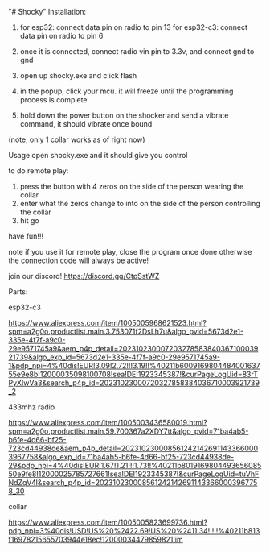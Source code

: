 "# Shocky" 
Installation:
1. for esp32: connect data pin on radio to pin 13
   for esp32-c3: connect data pin on radio to pin 6

2. once it is connected, connect radio vin pin to 3.3v, and connect gnd to gnd

3. open up shocky.exe and click flash

4. in the popup, click your mcu. it will freeze until the programming process is complete

5. hold down the power button on the shocker and send a vibrate command, it should vibrate once bound

(note, only 1 collar works as of right now)

Usage
open shocky.exe and it should give you control

to do remote play:
1. press the button with 4 zeros on the side of the person wearing the collar
2. enter what the zeros change to into on the side of the person controlling the collar
3. hit go

have fun!!!

note if you use it for remote play, close the program once done otherwise the connection code will always be active!

join our discord! https://discord.gg/CtpSstWZ

Parts:

esp32-c3 

https://www.aliexpress.com/item/1005005968621523.html?spm=a2g0o.productlist.main.3.753071f2DsLh7u&algo_pvid=5673d2e1-335e-4f7f-a9c0-29e9571745a9&aem_p4p_detail=20231023000720327858384036710003921739&algo_exp_id=5673d2e1-335e-4f7f-a9c0-29e9571745a9-1&pdp_npi=4%40dis!EUR!3.09!2.72!!!3.19!!%40211b600916980448400163755e9e8b!12000035098100708!sea!DE!1923345387!&curPageLogUid=83rTPyXIwVa3&search_p4p_id=20231023000720327858384036710003921739_2

433mhz radio

https://www.aliexpress.com/item/1005003436580019.html?spm=a2g0o.productlist.main.59.700367a2XDY7tt&algo_pvid=71ba4ab5-b6fe-4d66-bf25-723cd44938de&aem_p4p_detail=2023102300085612421426911433660003967758&algo_exp_id=71ba4ab5-b6fe-4d66-bf25-723cd44938de-29&pdp_npi=4%40dis!EUR!1.67!1.21!!!1.73!!%40211b801916980449365608550e9fe8!12000025785727661!sea!DE!1923345387!&curPageLogUid=tuVhFNdZqV4l&search_p4p_id=2023102300085612421426911433660003967758_30

collar

https://www.aliexpress.com/item/1005005823699736.html?pdp_npi=3%40dis!USD!US%20%2422.69!US%20%2411.34!!!!!%40211b813f16978215655703944e18ec!12000034479859821!im
